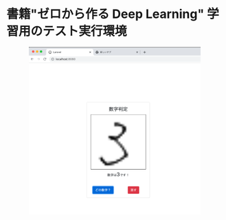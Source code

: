 # 書籍"ゼロから作る Deep Learning" 学習用のテスト実行環境

<p align="center"><img src="https://raw.githubusercontent.com/kysaeed/number-predictor/main/np-screen.png" width="400"></p>


